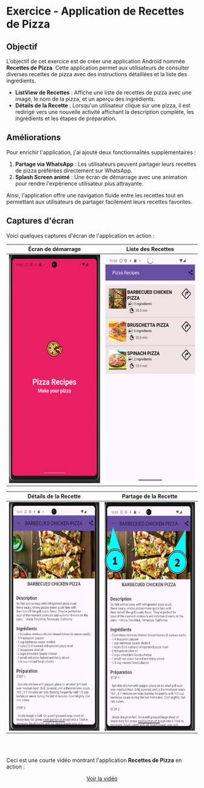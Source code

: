 # Exercice - Application de Recettes de Pizza

## Objectif
L’objectif de cet exercice est de créer une application Android nommée **Recettes de Pizza**. Cette application permet aux utilisateurs de consulter diverses recettes de pizza avec des instructions détaillées et la liste des ingrédients.

- **ListView de Recettes** : Affiche une liste de recettes de pizza avec une image, le nom de la pizza, et un aperçu des ingrédients.
- **Détails de la Recette** : Lorsqu'un utilisateur clique sur une pizza, il est redirigé vers une nouvelle activité affichant la description complète, les ingrédients et les étapes de préparation.

## Améliorations

Pour enrichir l'application, j'ai ajouté deux fonctionnalités supplémentaires :

1. **Partage via WhatsApp** : Les utilisateurs peuvent partager leurs recettes de pizza préférées directement sur WhatsApp.
2. **Splash Screen animé** : Une écran de démarrage avec une animation pour rendre l'expérience utilisateur plus attrayante.

Ainsi, l'application offre une navigation fluide entre les recettes tout en permettant aux utilisateurs de partager facilement leurs recettes favorites.

## Captures d'écran

Voici quelques captures d'écran de l'application en action :

| Écran de démarrage | Liste des Recettes |
| ------------------- | ------------------ |
| <img src="splash_screen.png" width="300" height="600"> | <img src="ListPizza_activity.png" width="300" height="600"> |

| Détails de la Recette | Partage de la Recette |
| ---------------------- | --------------------- |
| <img src="pizzaItem_description.png" width="300" height="600"> | <img src="pizzadescpng.png" width="300" height="600"> |

<br>  
<br>

Ceci est une courte vidéo montrant l'application **Recettes de Pizza** en action :

<div align="center">

[Voir la vidéo]()

</div>
